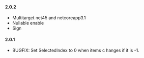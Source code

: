 #### 2.0.2
* Multitarget net45 and netcoreapp3.1
* Nullable enable
* Sign

#### 2.0.1
* BUGFIX: Set SelectedIndex to 0 when items c hanges if it is -1.
